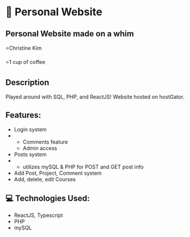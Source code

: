  # 🎠 Personal Website

Personal Website made on a whim
------------------------------------------
⭐Christine Kim 

⭐1 cup of coffee

##  Description

Played around with SQL, PHP, and ReactJS! Website hosted on hostGator.

##  Features:
* Login system
* * Comments feature
  * Admin access 
* Posts system
* * utilizes mySQL & PHP for POST and GET post info
* Add Post, Project, Comment system
* Add, delete, edit Courses


## 💻 Technologies Used:
* ReactJS, Typescript
* PHP
* mySQL

